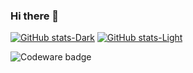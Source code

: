 ### Hi there 👋
[![GitHub stats-Dark](https://github-readme-stats.vercel.app/api?username=melomory&show_icons=true&theme=dark#gh-dark-mode-only)](https://github.com/anuraghazra/github-readme-stats#gh-dark-mode-only)
[![GitHub stats-Light](https://github-readme-stats.vercel.app/api?username=melomory&show_icons=true&theme=default#gh-light-mode-only)](https://github.com/anuraghazra/github-readme-stats#gh-light-mode-only)

![Codeware badge](https://www.codewars.com/users/melomory/badges/large)
<!--
**melomory/melomory** is a ✨ _special_ ✨ repository because its `README.md` (this file) appears on your GitHub profile.

Here are some ideas to get you started:

- 🔭 I’m currently working on ...
- 🌱 I’m currently learning ...
- 👯 I’m looking to collaborate on ...
- 🤔 I’m looking for help with ...
- 💬 Ask me about ...
- 📫 How to reach me: ...
- 😄 Pronouns: ...
- ⚡ Fun fact: ...
-->
